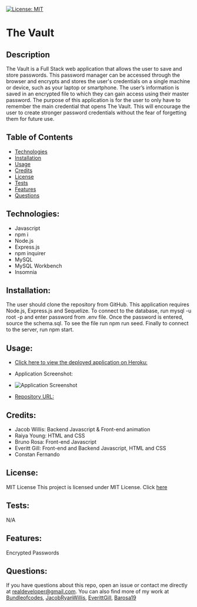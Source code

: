 [![License: MIT](https://img.shields.io/badge/License-MIT-yellow.svg)](https://opensource.org/licenses/MIT)

# The Vault

## Description

The Vault is a Full Stack web application that allows the user to save and store passwords. This password manager can be accessed through the browser and encrypts and stores the user's credentials on a single machine or device, such as your laptop or smartphone. The user’s information is saved in an encrypted file to which they can gain access using their master password. The purpose of this application is for the user to only have to remember the main credential that opens The Vault. This will encourage the user to create stronger password credentials without the fear of forgetting them for future use.

## Table of Contents

- [Technologies](#technologies)
- [Installation](#installation)
- [Usage](#usage)
- [Credits](credits)
- [License](#license)
- [Tests](#tests)
- [Features](#features)
- [Questions](#questions)

## Technologies:

- Javascript
- npm i
- Node.js
- Express.js
- npm inquirer
- MySQL
- MySQL Workbench
- Insomnia

## Installation:

The user should clone the repository from GitHub. This application requires Node.js, Express.js and Sequelize. To connect to the database, run mysql -u root -p and enter password from .env file. Once the password is entered, source the schema.sql. To see the file run npm run seed. Finally to connect to the server, run npm start. 

## Usage:

- [Click here to view the deployed application on Heroku:]() 

- Application Screenshot:

- ![Application Screenshot]()

- [Repository URL:](https://github.com/JacobRyanWillis/The_Vault)

## Credits:

- Jacob Willis: Backend Javascript & Front-end animation
- Raiya Young: HTML and CSS
- Bruno Rosa: Front-end Javascript
- Everitt Gill: Front-end and Backend Javascript, HTML and CSS
- Constan Fernando


## License:

MIT License
This project is licensed under MIT License. Click [here](https://github.com/JacobRyanWillis/The_Vault/blob/main/LICENSE)

## Tests:
N/A

## Features:
Encrypted Passwords
 
## Questions:

If you have questions about this repo, open an issue or contact me directly at realdeveloper@gmail.com. You can also find more of my work at [Bundleofcodes](https://github.com/bundleofcodes), [JacobRyanWillis](https://github.com/jacobryanwillis), [EverittGill](https://github.com/everittgill), [Barosa19](https://github.com/barosa19)